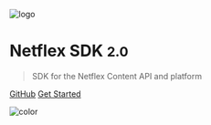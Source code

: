 ![logo](https://netflex-sdk.github.io/logo.svg)
# Netflex SDK <small>2.0</small>

> SDK for the Netflex Content API and platform

[GitHub](https://github.com/netflex-sdk/sdk/)
[Get Started](netflex-sdk.github.io/master/README.md)

![color](#f0f0f0)
